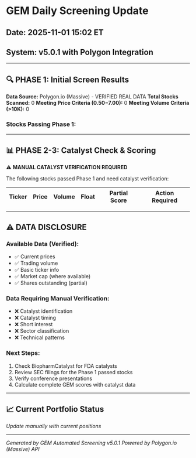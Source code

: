 # GEM Daily Screening Update
## Date: 2025-11-01 15:02 ET
## System: v5.0.1 with Polygon Integration

---

## 🔍 PHASE 1: Initial Screen Results

**Data Source:** Polygon.io (Massive) - VERIFIED REAL DATA
**Total Stocks Scanned:** 0
**Meeting Price Criteria ($0.50-$7.00):** 0
**Meeting Volume Criteria (>10K):** 0

### Stocks Passing Phase 1:


---

## 📊 PHASE 2-3: Catalyst Check & Scoring

⚠️ **MANUAL CATALYST VERIFICATION REQUIRED**

The following stocks passed Phase 1 and need catalyst verification:

| Ticker | Price | Volume | Float | Partial Score | Action Required |
|--------|-------|--------|-------|---------------|-----------------|


---

## ⚠️ DATA DISCLOSURE

### Available Data (Verified):
- ✅ Current prices
- ✅ Trading volume
- ✅ Basic ticker info
- ✅ Market cap (where available)
- ✅ Shares outstanding (partial)

### Data Requiring Manual Verification:
- ❌ Catalyst identification
- ❌ Catalyst timing
- ❌ Short interest
- ❌ Sector classification
- ❌ Technical patterns

### Next Steps:
1. Check BiopharmCatalyst for FDA catalysts
2. Review SEC filings for the Phase 1 passed stocks
3. Verify conference presentations
4. Calculate complete GEM scores with catalyst data

---

## 📈 Current Portfolio Status
*Update manually with current positions*

---

*Generated by GEM Automated Screening v5.0.1*
*Powered by Polygon.io (Massive) API*
